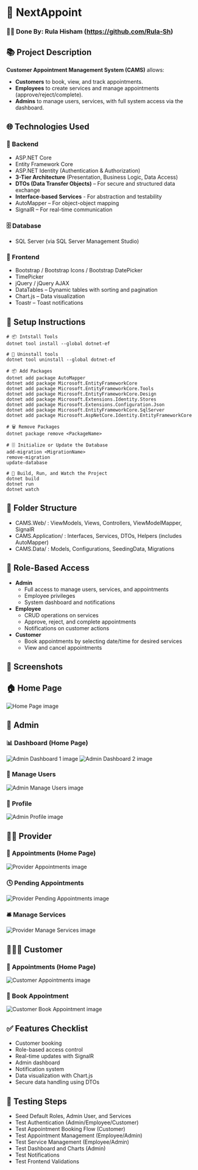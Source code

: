# 🚀 NextAppoint

### 👨‍💻 Done By: Rula Hisham (https://github.com/Rula-Sh)

## 📚 Project Description
**Customer Appointment Management System (CAMS)** allows:
- **Customers** to book, view, and track appointments.
- **Employees** to create services and manage appointments (approve/reject/complete).
- **Admins** to manage users, services, with full system access via the dashboard.

## 🌐 Technologies Used

### 🧠 Backend
- ASP.NET Core
- Entity Framework Core
- ASP.NET Identity (Authentication & Authorization)
- **3-Tier Architecture** (Presentation, Business Logic, Data Access)
- **DTOs (Data Transfer Objects)** – For secure and structured data exchange
- **Interface-based Services** - For abstraction and testability
- AutoMapper – For object-object mapping
- SignalR – For real-time communication

### 🗄️ Database
- SQL Server (via SQL Server Management Studio)

### 🎨 Frontend
- Bootstrap / Bootstrap Icons / Bootstrap DatePicker
- TimePicker
- jQuery / jQuery AJAX
- DataTables – Dynamic tables with sorting and pagination
- Chart.js – Data visualization
- Toastr – Toast notifications

## 🚦 Setup Instructions
````
# 📦 Intstall Tools
dotnet tool install --global dotnet-ef

# 🔧 Uninstall tools
dotnet tool uninstall --global dotnet-ef

# 📦 Add Packages
dotnet add package AutoMapper
dotnet add package Microsoft.EntityFrameworkCore 
dotnet add package Microsoft.EntityFrameworkCore.Tools
dotnet add package Microsoft.EntityFrameworkCore.Design
dotnet add package Microsoft.Extensions.Identity.Stores
dotnet add package Microsoft.Extensions.Configuration.Json
dotnet add package Microsoft.EntityFrameworkCore.SqlServer
dotnet add package Microsoft.AspNetCore.Identity.EntityFrameworkCore

# 🗑️ Remove Packages
dotnet package remove <PackageName>

# 🗄️ Initialize or Update the Database
add-migration <MigrationName>
remove-migration
update-database

# 🚀 Build, Run, and Watch the Project
dotnet build
dotnet run
dotnet watch

````

## 📁 Folder Structure
- CAMS.Web/ : ViewModels, Views, Controllers, ViewModelMapper, SignalR
- CAMS.Application/ : Interfaces, Services, DTOs, Helpers (includes AutoMapper)
- CAMS.Data/ : Models, Configurations, SeedingData, Migrations

## 🔐 Role-Based Access
- **Admin**
  - Full access to manage users, services, and appointments
  - Employee privileges
  - System dashboard and notifications
- **Employee**
  - CRUD operations on services
  - Approve, reject, and complete appointments
  - Notifications on customer actions
- **Customer**
  - Book appointments by selecting date/time for desired services
  - View and cancel appointments

## 📸 Screenshots

## 🏠 Home Page

![Home Page image](CAMS.Web/wwwroot/images/screenshots/home_page.PNG)

## 👑 Admin 

### 📊 Dashboard (Home Page)
![Admin Dashboard 1 image](CAMS.Web/wwwroot/images/screenshots/admin/dashboard1_admin.PNG)
![Admin Dashboard 2 image](CAMS.Web/wwwroot/images/screenshots/admin/dashboard2_admin.PNG)

### 👥 Manage Users
![Admin Manage Users image](CAMS.Web/wwwroot/images/screenshots/admin/manage_users_admin.PNG)

### 👤 Profile
![Admin Profile image](CAMS.Web/wwwroot/images/screenshots/admin/profile_admin.PNG)

## 👨‍💼 Provider 

### 📅 Appointments (Home Page)
![Provider Appointments image](CAMS.Web/wwwroot/images/screenshots/provider/appointments_provider.PNG)

### 🕓 Pending Appointments
![Provider Pending Appointments image](CAMS.Web/wwwroot/images/screenshots/provider/pending_appointments_provider.PNG)

### 🛎️ Manage Services
![Provider Manage Services image](CAMS.Web/wwwroot/images/screenshots/provider/manage_services_provider.PNG)

## 🙍🏻‍♂️ Customer 

### 📅 Appointments (Home Page)
![Customer Appointments image](CAMS.Web/wwwroot/images/screenshots/customer/appointments_customer.PNG)

### 📝 Book Appointment
![Customer Book Appointment image](CAMS.Web/wwwroot/images/screenshots/customer/book-appointment_customer.PNG)



## ✅ Features Checklist
 - Customer booking
 - Role-based access control
 - Real-time updates with SignalR
 - Admin dashboard
 - Notification system
 - Data visualization with Chart.js
 - Secure data handling using DTOs


## 🧪 Testing Steps
- Seed Default Roles, Admin User, and Services
- Test Authentication (Admin/Employee/Customer)
- Test Appointment Booking Flow (Customer)
- Test Appointment Management (Employee/Admin)
- Test Service Management (Employee/Admin)
- Test Dashboard and Charts (Admin)
- Test Notifications
- Test Frontend Validations
